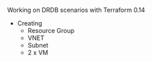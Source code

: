 Working on DRDB scenarios with Terraform 0.14

- Creating
    - Resource Group
    - VNET
    - Subnet
    - 2 x VM
     
